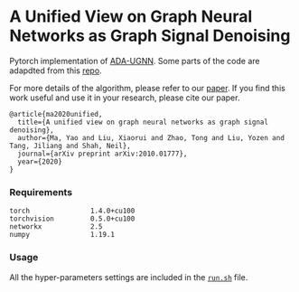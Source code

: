 # A Unified View on Graph Neural Networks as Graph Signal Denoising
Pytorch implementation of [ADA-UGNN](https://arxiv.org/pdf/2010.01777.pdf). Some parts of the code are adapdted from this [repo](https://github.com/zhao-tong/GNNs-easy-to-use).

For more details of the algorithm, please refer to our [paper](https://arxiv.org/pdf/2010.01777.pdf). If you find this work useful and use it in your research, please cite our paper.

```
@article{ma2020unified,
  title={A unified view on graph neural networks as graph signal denoising},
  author={Ma, Yao and Liu, Xiaorui and Zhao, Tong and Liu, Yozen and Tang, Jiliang and Shah, Neil},
  journal={arXiv preprint arXiv:2010.01777},
  year={2020}
}

```

### Requirements
```
torch               1.4.0+cu100
torchvision         0.5.0+cu100
networkx            2.5
numpy               1.19.1
```

### Usage
All the hyper-parameters settings are included in the [`run.sh`](https://github.com/alge24/ADA-UGNN/blob/main/code/run.sh) file. 
